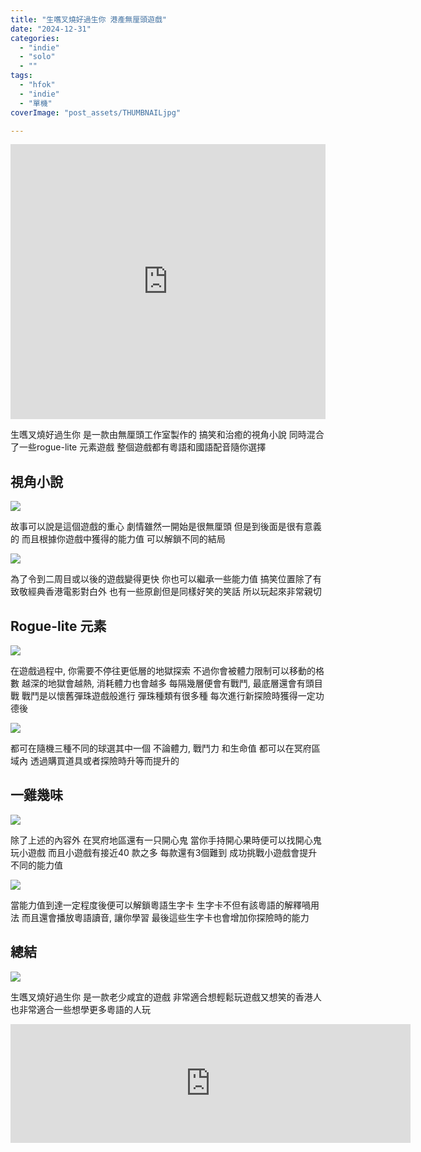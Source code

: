 ```yaml
---
title: "生嚿叉燒好過生你 港產無厘頭遊戲"
date: "2024-12-31"
categories:
  - "indie"
  - "solo"
  - ""
tags:
  - "hfok"
  - "indie"
  - "單機"
coverImage: "post_assets/THUMBNAILjpg"

---
```


<!-- Embed -->

<iframe width="100%" height="440" src="https://wwwyoutubecom/embed/upn7KDHdqo8" 
  title="YouTube video player" frameborder="0" allow="accelerometer; autoplay;
  clipboard-write; encrypted-media; gyroscope; picture-in-picture; web-share"
  referrerpolicy="strict-origin-when-cross-origin" allowfullscreen></iframe>




<!-- Context -->
生嚿叉燒好過生你 是一款由無厘頭工作室製作的
搞笑和治癒的視角小說
同時混合了一些rogue-lite 元素遊戲
整個遊戲都有粵語和國語配音隨你選擇

## 視角小說
![](post_assets/ss_15f19321d3e8f563e9f06b6900d8c2d5891751a0.1920x1080.jpg)

故事可以說是這個遊戲的重心
劇情雖然一開始是很無厘頭
但是到後面是很有意義的
而且根據你遊戲中獲得的能力值
可以解鎖不同的結局

![](post_assets/20250103_01-28-17.png)

為了令到二周目或以後的遊戲變得更快
你也可以繼承一些能力值
搞笑位置除了有致敬經典香港電影對白外
也有一些原創但是同樣好笑的笑話
所以玩起來非常親切 

## Rogue-lite 元素
![](post_assets/ss_d2a62e30fb89646b5fdccd0d5a79c648acb9b20e.1920x1080.jpg)

在遊戲過程中, 你需要不停往更低層的地獄探索
不過你會被體力限制可以移動的格數
越深的地獄會越熱, 消耗體力也會越多
每隔幾層便會有戰鬥, 最底層還會有頭目戰
戰鬥是以懷舊彈珠遊戲般進行
彈珠種類有很多種
每次進行新探險時獲得一定功德後

![](post_assets/20250103_01-34-04.png)

都可在隨機三種不同的球選其中一個
不論體力, 戰鬥力 和生命值
都可以在冥府區域內
透過購買道具或者探險時升等而提升的

## 一雞幾味
![](post_assets/20250103_01-43-26.png)

除了上述的內容外
在冥府地區還有一只開心鬼
當你手持開心果時便可以找開心鬼玩小遊戲
而且小遊戲有接近40 款之多
每款還有3個難到
成功挑戰小遊戲會提升不同的能力值

![](post_assets/ss_a8494c57fcf44833038aa936801b0a869cbfb1f7.1920x1080.jpg)

當能力值到達一定程度後便可以解鎖粵語生字卡
生字卡不但有該粵語的解釋喎用法
而且還會播放粵語讀音, 讓你學習
最後這些生字卡也會增加你探險時的能力

## 總結
![](post_assets/ss_5a730d130981c8e10103f249db9214e6d341d0dd.1920x1080.jpg)

生嚿叉燒好過生你 是一款老少咸宜的遊戲
非常適合想輕鬆玩遊戲又想笑的香港人
也非常適合一些想學更多粵語的人玩

<iframe src="https://storesteampoweredcom/widget/2540860/" frameborder="0" width="640" height="190"></iframe>